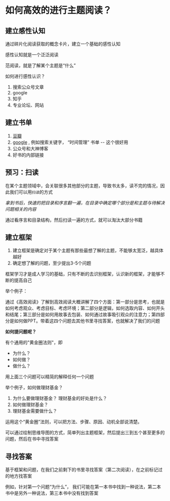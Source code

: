 # 如何高效的进行主题阅读？

## 建立感性认知

通过碎片化阅读获取的概念卡片，建立一个基础的感性认知

感性认知就是一个泛泛阅读

范阅读，就是了解某个主题是“什么”

如何进行感性认识？ 

1. 搜索公众号文章
2. google
3. 知乎
4. 专业论坛、网站

## 建立书单

1. [豆瓣](https://book.douban.com/)
2. [google](https://www.google.com/) , 例如搜索关键字， “时间管理”  书单   -- 这个很好用
3. 公众号和大神博客
4. 好书的内部链接

## 预习：扫读

在某个主题领域中，会关联很多其他部分的主题，导致书太多，读不完的情况，因此我们可以用`扫读`的方式

*拿到书后，快速的把目录和序言翻一遍，在目录中确定哪个部分是和主题与待解决问题相关的内容*

通过看序言和目录结构，然后扫读一遍的方式，就可以淘汰大部分书籍


## 建立框架

1. 建立框架是确定对于某个主题有那些最想了解的主题，不能够太宽泛，越具体越好
2. 确定想了解的问题，至少提出3-5个问题

框架学习才是成人学习的基础，只有不断的去识别框架，认识新的框架，才能够不断的提高自己

举个例子：

通过《高效阅读》了解到高效阅读大概讲解了四个方面：第一部分是思考，也就是如何考虑观众、考虑目标、考虑环境；第二部分是逻辑，如何选取内容、如何开头和结尾；第三部分是如何用故事去包装、如何通过故事吸引观众的注意力；第四部分是如何做PPT。带着这四个问题去其他书里寻找答案，也就解决了我们的问题

**如何提问题呢？**

有个通用的"黄金圈法则"，即

* 为什么？
* 如何做？
* 做什么？

用上面三个问题可以精简的解释任何一个问题

举个例子，如何做理财基金？

1. 为什么要做理财基金？ 理财基金的好处是什么？
2. 如何做理财基金？
3. 理财基金需要做什么？

运用这个“黄金圈”法则，可以把方法、步骤、原因、动机全部说清楚。

可以通过绘制思维导图的方式，简单列出主题框架，然后提出三到五个甚至更多的问题，然后在书中寻找答案


## 寻找答案

基于框架和问题，在我们之前剩下的书里寻找答案（第二次阅读），在之前标记过的地方找答案

例如，针对第一个问题“为什么”， 我们可能在第一本书中找到一种说法，第二本书中是另外一种说法，第三本书中没有找到答案





<!--stackedit_data:
eyJoaXN0b3J5IjpbLTUxNzUxMTgwMCwtMTgwNjI0NzYwOCwxNT
E4OTc2NzI2XX0=
-->